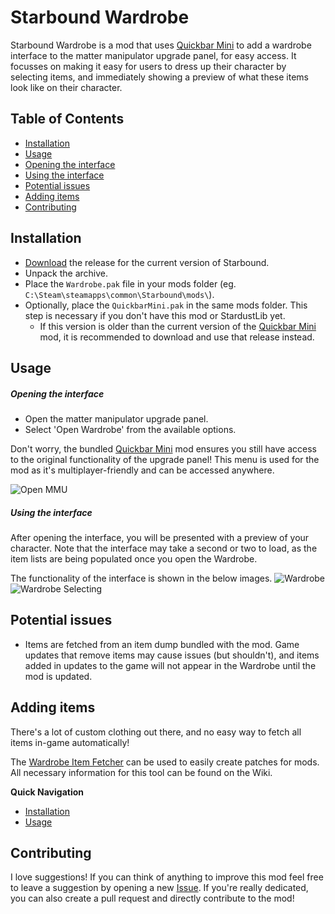 # Starbound Wardrobe

Starbound Wardrobe is a mod that uses [Quickbar Mini][qbm] to add a wardrobe interface to the matter manipulator upgrade panel, for easy access. It focusses on making it easy for users to dress up their character by selecting items, and immediately showing a preview of what these items look like on their character.

## Table of Contents

- [Installation](#installation)
- [Usage](#usage)
 - [Opening the interface](#opening-the-interface)
 - [Using the interface](#using-the-interface)
- [Potential issues](#potential-issues)
- [Adding items](#adding-items)
- [Contributing](#contributing)

## Installation

* [Download](https://github.com/Silverfeelin/Starbound-Wardrobe/releases) the release for the current version of Starbound.
* Unpack the archive.
* Place the `Wardrobe.pak` file in your mods folder (eg. `C:\Steam\steamapps\common\Starbound\mods\`).
* Optionally, place the `QuickbarMini.pak` in the same mods folder. This step is necessary if you don't have this mod or StardustLib yet.
  * If this version is older than the current version of the [Quickbar Mini][qbmRelease] mod, it is recommended to download and use that release instead.

## Usage

##### Opening the interface

* Open the matter manipulator upgrade panel.
* Select 'Open Wardrobe' from the available options.

Don't worry, the bundled [Quickbar Mini][qbm] mod ensures you still have access to the original functionality of the upgrade panel! This menu is used for the mod as it's multiplayer-friendly and can be accessed anywhere.

![Open MMU](https://raw.githubusercontent.com/Silverfeelin/Starbound-Wardrobe/master/readme/openInterface.png "Open the matter manipulator upgrade panel")

##### Using the interface

After opening the interface, you will be presented with a preview of your character. Note that the interface may take a second or two to load, as the item lists are being populated once you open the Wardrobe.

The functionality of the interface is shown in the below images.
![Wardrobe](https://raw.githubusercontent.com/Silverfeelin/Starbound-Wardrobe/master/readme/wardrobe.png "Wardrobe interface")
![Wardrobe Selecting](https://raw.githubusercontent.com/Silverfeelin/Starbound-Wardrobe/master/readme/wardrobeSelecting.png "Selecting items")

## Potential issues

* Items are fetched from an item dump bundled with the mod. Game updates that remove items may cause issues (but shouldn't), and items added in updates to the game will not appear in the Wardrobe until the mod is updated.

## Adding items

There's a lot of custom clothing out there, and no easy way to fetch all items in-game automatically!

The [Wardrobe Item Fetcher](https://github.com/Silverfeelin/Starbound-WardrobeItemFetcher) can be used to easily create patches for mods. All necessary information for this tool can be found on the Wiki.

**Quick Navigation**

 * [Installation](https://github.com/Silverfeelin/Starbound-WardrobeItemFetcher/wiki/Installation)
 * [Usage](https://github.com/Silverfeelin/Starbound-WardrobeItemFetcher/wiki/Usage)

## Contributing

I love suggestions! If you can think of anything to improve this mod feel free to leave a suggestion by opening a new [Issue](https://github.com/Silverfeelin/Starbound-Wardrobe/issues).
If you're really dedicated, you can also create a pull request and directly contribute to the mod!

[qbm]:https://github.com/Silverfeelin/Starbound-Quickbar-Mini
[qbmRelease]:https://github.com/Silverfeelin/Starbound-Quickbar-Mini/releases

